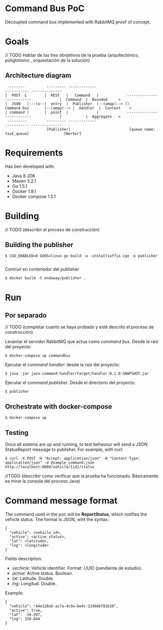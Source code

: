 Command Bus PoC
===============

Decoupled command bus implemented with RabbitMQ proof of concept. 


# Goals

// TODO Hablar de los tres obnjetivos de la prueba (arquitectónico, poliglotismo , orquestación de la solución)

## Architecture diagram

     --------          --------- -------------                                                      ----------- --------------     
    |  POST  L        |  REST   |   Command   |             --------------------------             |  Command  |  Bounded     >    
    |  JSON   |---(o--|  entry  |  Publisher  |--(amqp)--> ()       Command bus       )--(amqp)--> |  Handler  |  Context    <     
    | command |       |  point  |             |             --------------------------             |           |  Aggregate   >    
     ---------         --------- -------------                                                      ----------- --------------     
                       [Publisher]                           [queue name: task_queue]                [Worker]


# Requirements

Has ben developed with:

  - Java 8 JDK 
  - Maven 3.2.1
  - Go 1.5.1
  - Docker 1.9.1 
  - Docker compose 1.5.1


# Building

// TODO (describir el proceso de construcción)

## Building the publisher

    $ CGO_ENABLED=0 GOOS=linux go build -a -installsuffix cgo -o publisher .

Contruir en contenedor del publisher

    $ docker build -t ondaway/publisher .

# Run

## Por separado

// TODO (completar cuanto se haya probado y esté descrito el proceso de construcción)

Levantar el servidor RabbitMQ que actua como *command bus*. Desde la raiz del proyecto:

    $ docker-compose up commandbus

Ejecutar el *command handler*: desde la raiz del proyecto:

    $ java -jar java-command-handler/target/handler-0.1.0-SNAPSHOT.jar


Ejecutar el *command publisher*. Desde el directorio del proyecto:

    $ publisher


## Orchestrate with docker-compose

    $ docker-compose up


## Testing

Once all sistems are up and running, to test behavour will send a JSON StatusReport message to publisher. For example, with curl:

    $ curl -X POST -H "Accept: application/json" -H "Content-Type: application/json" -d @sample_command.json http://localhost:8080/vehicle/{id}/status


//TODO (describir como verificar que la prueba ha funcionado. Básicamente es mirar la consola del proceso Java)


# Command message format

The command used in the poc will be **ReportStatus**, which notifies the vehicle status. The format is JSON, wiht the syntax:

    {
      "vehicle": <vehicle_id>,
      "active": <active_status>,
      "lat": <latitude>, 
      "lng": <longitude>
    }

Fields description:

  - *vechicle*: Vehicle identifier. Format: UUID (pendiente de estudio).
  - *active*: Active status. Boolean.
  - *lat*: Latitude. Double.
  - *lng*: Longitud. Double.

Example:

    {
      "vehicle": "44e128a5-ac7a-4c9a-be4c-224b6bf81b20",
      "active": true,
      "lat": -34.397, 
      "lng": 150.644
    }

